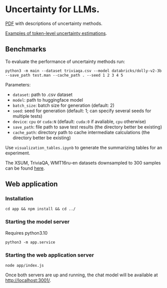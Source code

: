 # Uncertainty for LLMs.

[PDF](https://www.overleaf.com/1371261441kstvywbbsnnj) with descriptions of uncertainty methods.

[Examples of token-level uncertainty estimations](https://drive.google.com/drive/folders/1hHdr_dfAqzp0rkvezxsspZzXDuLQY4IY?usp=sharing).

## Benchmarks

To evaluate the performance of uncertainty methods run: 

```
python3 -m main --dataset triviaqa.csv --model databricks/dolly-v2-3b --save_path test.man --cache_path . --seed 1 2 3 4 5
```

Parameters:

* `dataset`: path to .csv dataset
* `model`: path to huggingface model
* `batch_size`: batch size for generation (default: 2)
* `seed`: seed for generation (default: 1; can specify several seeds for multiple tests)
* `device`: `cpu` or `cuda:N` (default: `cuda:0` if avaliable, `cpu` otherwise)
* `save_path`: file path to save test results (the directory better be existing)
* `cache_path`: directory path to cache intermediate calculations (the directory better be existing)

Use `visualization_tables.ipynb` to generate the summarizing tables for an experiment.

The XSUM, TriviaQA, WMT16ru-en datasets downsampled to 300 samples can be found [here](https://drive.google.com/drive/folders/1bQlvPRZHdZvdpAyBQ_lQiXLq9t5whTfi?usp=sharing).

## Web application

### Installation
```
cd app && npm install && cd ../
```

### Starting the model server

Requires python3.10

```
python3 -m app.service
```

### Starting the web application server

```
node app/index.js
```

Once both servers are up and running, the chat model will be available at <http://localhost:3001/>.
